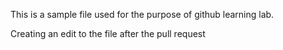 This is a sample file used for the purpose of github learning lab.



Creating an edit to the file after the pull request
